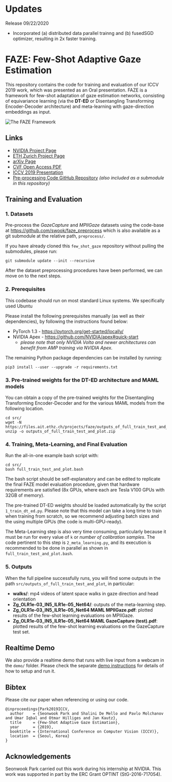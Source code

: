 # Updates

Release 09/22/2020
* Incorporated (a) distributed data parallel trainng and (b) fusedSGD optimizer, resulting in 2x faster training.

# FAZE: Few-Shot Adaptive Gaze Estimation

This repository contains the code for training and evaluation of our ICCV 2019 work, which was presented as an Oral presentation. FAZE is a framework for few-shot adaptation of gaze estimation networks, consisting of equivariance learning (via the **DT-ED** or Disentangling Transforming Encoder-Decoder architecture) and meta-learning with gaze-direction embeddings as input.

![The FAZE Framework](https://ait.ethz.ch/projects/2019/faze/banner.jpg)


## Links
* [NVIDIA Project Page](https://research.nvidia.com/publication/2019-10_Few-Shot-Adaptive-Gaze)
* [ETH Zurich Project Page](https://ait.ethz.ch/projects/2019/faze/)
* [arXiv Page](https://arxiv.org/abs/1905.01941)
* [CVF Open Access PDF](http://openaccess.thecvf.com/content_ICCV_2019/papers/Park_Few-Shot_Adaptive_Gaze_Estimation_ICCV_2019_paper.pdf)
* [ICCV 2019 Presentation](https://conftube.com/video/ByfFufRhuRc?tocitem=17)
* [Pre-processing Code GitHub Repository](https://github.com/swook/faze_preprocess) _(also included as a submodule in this repository)_


## Training and Evaluation

### 1. Datasets

Pre-process the *GazeCapture* and *MPIIGaze* datasets using the code-base at https://github.com/swook/faze_preprocess which is also available as a git submodule at the relative path, `preprocess/`.

If you have already cloned this `few_shot_gaze` repository without pulling the submodules, please run:

    git submodule update --init --recursive

After the dataset preprocessing procedures have been performed, we can move on to the next steps.

### 2. Prerequisites

This codebase should run on most standard Linux systems. We specifically used Ubuntu 

Please install the following prerequisites manually (as well as their dependencies), by following the instructions found below:
* PyTorch 1.3 - https://pytorch.org/get-started/locally/
* NVIDIA Apex - https://github.com/NVIDIA/apex#quick-start 
  * *please note that only NVIDIA Volta and newer architectures can benefit from AMP training via NVIDIA Apex.*

The remaining Python package dependencies can be installed by running:

    pip3 install --user --upgrade -r requirements.txt

### 3. Pre-trained weights for the DT-ED architecture and MAML models

You can obtain a copy of the pre-trained weights for the Disentangling Transforming Encoder-Decoder and for the various MAML models from the following location.

    cd src/
    wget -N https://files.ait.ethz.ch/projects/faze/outputs_of_full_train_test_and_plot.zip
    unzip -o outputs_of_full_train_test_and_plot.zip

### 4. Training, Meta-Learning, and Final Evaluation

Run the all-in-one example bash script with:

    cd src/
    bash full_train_test_and_plot.bash

The bash script should be self-explanatory and can be edited to replicate the final FAZE model evaluation procedure, given that hardware requirements are satisfied (8x GPUs, where each are Tesla V100 GPUs with 32GB of memory).

The pre-trained DT-ED weights should be loaded automatically by the script `1_train_dt_ed.py`. Please note that this model can take a long time to train when training from scratch, so we recommend adjusting batch sizes and the using multiple GPUs (the code is multi-GPU-ready).

The Meta-Learning step is also very time consuming, particularly because it must be run for every value of `k` or *number of calibration samples*. The code pertinent to this step is `2_meta_learning.py`, and its execution is recommended to be done in parallel as shown in `full_train_test_and_plot.bash`.

### 5. Outputs

When the full pipeline successfully runs, you will find some outputs in the path `src/outputs_of_full_train_test_and_plot`, in particular:
* **walks/**: mp4 videos of latent space walks in gaze direction and head orientation
* **Zg_OLR1e-03_IN5_ILR1e-05_Net64/**: outputs of the meta-learning step.
* **Zg_OLR1e-03_IN5_ILR1e-05_Net64 MAML MPIIGaze.pdf**: plotted results of the few-shot learning evaluations on MPIIGaze.
* **Zg_OLR1e-03_IN5_ILR1e-05_Net64 MAML GazeCapture (test).pdf**: plotted results of the few-shot learning evaluations on the GazeCapture test set.

## Realtime Demo

We also provide a realtime demo that runs with live input from a webcam in the `demo/` folder. Please check the separate
[demo instructions](https://github.com/NVlabs/few_shot_gaze/blob/master/demo/README.md) for details of 
how to setup and run it.


## Bibtex
Please cite our paper when referencing or using our code.

    @inproceedings{Park2019ICCV,
      author    = {Seonwook Park and Shalini De Mello and Pavlo Molchanov and Umar Iqbal and Otmar Hilliges and Jan Kautz},
      title     = {Few-Shot Adaptive Gaze Estimation},
      year      = {2019},
      booktitle = {International Conference on Computer Vision (ICCV)},
      location  = {Seoul, Korea}
    }


## Acknowledgements
Seonwook Park carried out this work during his internship at NVIDIA. This work was supported in part by the ERC Grant OPTINT (StG-2016-717054).
